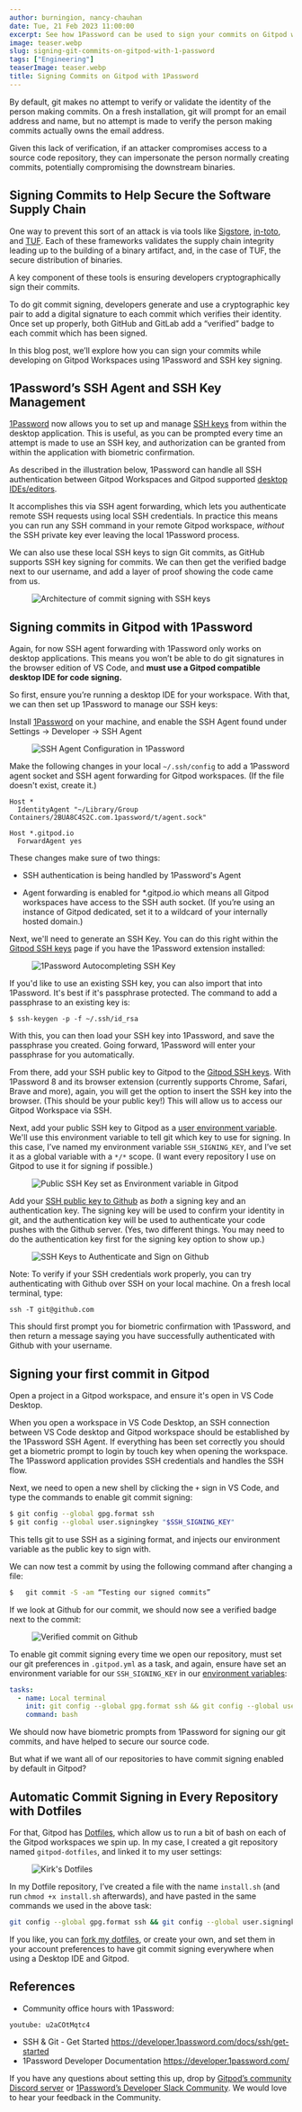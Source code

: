```yaml
---
author: burningion, nancy-chauhan
date: Tue, 21 Feb 2023 11:00:00
excerpt: See how 1Password can be used to sign your commits on Gitpod with SSH keys and biometric confirmation
image: teaser.webp
slug: signing-git-commits-on-gitpod-with-1-password
tags: ["Engineering"]
teaserImage: teaser.webp
title: Signing Commits on Gitpod with 1Password
---
```


<script context="module">
  export const prerender = true;
</script>

By default, git makes no attempt to verify or validate the identity of the person making commits. On a fresh installation, git will prompt for an email address and name, but no attempt is made to verify the person making commits actually owns the email address.

Given this lack of verification, if an attacker compromises access to a source code repository, they can impersonate the person normally creating commits, potentially compromising the downstream binaries.

## Signing Commits to Help Secure the Software Supply Chain

One way to prevent this sort of an attack is via tools like [Sigstore](https://docs.sigstore.dev/), [in-toto](https://in-toto.io/), and [TUF](https://theupdateframework.io/). Each of these frameworks validates the supply chain integrity leading up to the building of a binary artifact, and, in the case of TUF, the secure distribution of binaries.

A key component of these tools is ensuring developers cryptographically sign their commits.

To do git commit signing, developers generate and use a cryptographic key pair to add a digital signature to each commit which verifies their identity. Once set up properly, both GitHub and GitLab add a “verified” badge to each commit which has been signed.

In this blog post, we’ll explore how you can sign your commits while developing on Gitpod Workspaces using 1Password and SSH key signing.

## 1Password’s SSH Agent and SSH Key Management

[1Password](https://www.1password.com) now allows you to set up and manage [SSH keys](https://developer.1password.com/docs/ssh/) from within the desktop application. This is useful, as you can be prompted every time an attempt is made to use an SSH key, and authorization can be granted from within the application with biometric confirmation.

As described in the illustration below, 1Password can handle all SSH authentication between Gitpod Workspaces and Gitpod supported [desktop IDEs/editors](https://www.gitpod.io/docs/references/ides-and-editors).

It accomplishes this via SSH agent forwarding, which lets you authenticate remote SSH requests using local SSH credentials. In practice this means you can run any SSH command in your remote Gitpod workspace, _without_ the SSH private key ever leaving the local 1Password process.

We can also use these local SSH keys to sign Git commits, as GitHub supports SSH key signing for commits. We can then get the verified badge next to our username, and add a layer of proof showing the code came from us.

<figure class="flex flex-col items-center text-center">
  <img src="/images/blog/signing-git-commits-on-gitpod-with-1-password/architecture.webp" alt="Architecture of commit signing with SSH keys"  />
</figure>

## Signing commits in Gitpod with 1Password

Again, for now SSH agent forwarding with 1Password only works on desktop applications. This means you won’t be able to do git signatures in the browser edition of VS Code, and **must use a Gitpod compatible desktop IDE for code signing.**

So first, ensure you’re running a desktop IDE for your workspace. With that, we can then set up 1Password to manage our SSH keys:

Install [1Password](https://1password.com/downloads) on your machine, and enable the SSH Agent found under Settings -> Developer -> SSH Agent

<figure class="flex flex-col items-center text-center">
  <img src="/images/blog/signing-git-commits-on-gitpod-with-1-password/1password-ssh-agent.webp" alt="SSH Agent Configuration in 1Password"  />
</figure>

Make the following changes in your local `~/.ssh/config` to add a 1Password agent socket and SSH agent forwarding for Gitpod workspaces. (If the file doesn't exist, create it.)

```
Host *
  IdentityAgent "~/Library/Group Containers/2BUA8C4S2C.com.1password/t/agent.sock"

Host *.gitpod.io
  ForwardAgent yes
```

These changes make sure of two things:

- SSH authentication is being handled by 1Password's Agent

- Agent forwarding is enabled for \*.gitpod.io which means all Gitpod workspaces have access to the SSH auth socket. (If you’re using an instance of Gitpod dedicated, set it to a wildcard of your internally hosted domain.)

Next, we'll need to generate an SSH Key. You can do this right within the [Gitpod SSH keys](https://gitpod.io/keys) page if you have the 1Password extension installed:

<figure class="flex flex-col items-center text-center">
  <img src="/images/blog/signing-git-commits-on-gitpod-with-1-password/fill-ssh-key.webp" alt="1Password Autocompleting SSH Key"  />
</figure>

If you'd like to use an existing SSH key, you can also import that into 1Password. It's best if it's passphrase protected. The command to add a passphrase to an existing key is:

```
$ ssh-keygen -p -f ~/.ssh/id_rsa
```

With this, you can then load your SSH key into 1Password, and save the passphrase you created. Going forward, 1Password will enter your passphrase for you automatically.

From there, add your SSH public key to Gitpod to the [Gitpod SSH keys](https://gitpod.io/keys). With 1Password 8 and its browser extension (currently supports Chrome, Safari, Brave and more), again, you will get the option to insert the SSH key into the browser. (This should be your public key!) This will allow us to access our Gitpod Workspace via SSH.

Next, add your public SSH key to Gitpod as a [user environment variable](https://gitpod.io/user/variables). We'll use this environment variable to tell git which key to use for signing. In this case, I’ve named my environment variable `SSH_SIGNING_KEY`, and I’ve set it as a global variable with a `*/*` scope. (I want every repository I use on Gitpod to use it for signing if possible.)

<figure class="flex flex-col items-center text-center">
  <img src="/images/blog/signing-git-commits-on-gitpod-with-1-password/signing-key.webp" alt="Public SSH Key set as Environment variable in Gitpod"  />
</figure>

Add your [SSH public key to Github](https://github.com/settings/ssh/new) as _both_ a signing key and an authentication key. The signing key will be used to confirm your identity in git, and the authentication key will be used to authenticate your code pushes with the Github server. (Yes, two different things. You may need to do the authentication key first for the signing key option to show up.)

<figure class="flex flex-col items-center text-center">
  <img src="/images/blog/signing-git-commits-on-gitpod-with-1-password/add-ssh-keys-github.webp" alt="SSH Keys to Authenticate and Sign on Github"  />
</figure>

Note: To verify if your SSH credentials work properly, you can try authenticating with Github over SSH on your local machine. On a fresh local terminal, type:

`ssh -T git@github.com`

This should first prompt you for biometric confirmation with 1Password, and then return a message saying you have successfully authenticated with Github with your username.

## Signing your first commit in Gitpod

Open a project in a Gitpod workspace, and ensure it's open in VS Code Desktop.

When you open a workspace in VS Code Desktop, an SSH connection between VS Code desktop and Gitpod workspace should be established by the 1Password SSH Agent. If everything has been set correctly you should get a biometric prompt to login by touch key when opening the workspace. The 1Password application provides SSH credentials and handles the SSH flow.

Next, we need to open a new shell by clicking the `+` sign in VS Code, and type the commands to enable git commit signing:

```bash
$ git config --global gpg.format ssh
$ git config --global user.signingkey "$SSH_SIGNING_KEY"
```

This tells git to use SSH as a sigining format, and injects our environment variable as the public key to sign with.

We can now test a commit by using the following command after changing a file:

```bash
$	git commit -S -am “Testing our signed commits”
```

If we look at Github for our commit, we should now see a verified badge next to the commit:

<figure class="flex flex-col items-center text-center">
  <img src="/images/blog/signing-git-commits-on-gitpod-with-1-password/verified-commit.webp" alt="Verified commit on Github"  />
</figure>

To enable git commit signing every time we open our repository, must set our git preferences in `.gitpod.yml` as a task, and again, ensure have set an environment variable for our `SSH_SIGNING_KEY` in our [environment variables](https://gitpod.io/variables):

```yaml
tasks:
  - name: Local terminal
	init: git config --global gpg.format ssh && git config --global user.signingkey "$SSH_SIGNING_KEY" && git config commit.gpgsign true --global
	command: bash
```

We should now have biometric prompts from 1Password for signing our git commits, and have helped to secure our source code.

But what if we want all of our repositories to have commit signing enabled by default in Gitpod?

## Automatic Commit Signing in Every Repository with Dotfiles

For that, Gitpod has [Dotfiles](https://www.gitpod.io/docs/configure/user-settings/dotfiles#dotfileshttps://www.gitpod.io/docs/configure/user-settings/dotfiles#dotfiles), which allow us to run a bit of bash on each of the Gitpod workspaces we spin up. In my case, I created a git repository named `gitpod-dotfiles`, and linked it to my user settings:

<figure class="flex flex-col items-center text-center">
  <img src="/images/blog/signing-git-commits-on-gitpod-with-1-password/dotfiles.webp" alt="Kirk's Dotfiles"  />
</figure>

In my Dotfile repository, I’ve created a file with the name `install.sh` (and run `chmod +x install.sh` afterwards), and have pasted in the same commands we used in the above task:

```bash
git config --global gpg.format ssh && git config --global user.signingkey "$SSH_SIGNING_KEY" && git config commit.gpgsign true --global
```

If you like, you can [fork my dotfiles](https://github.com/burningion/gitpod-dotfiles), or create your own, and set them in your account preferences to have git commit signing everywhere when using a Desktop IDE and Gitpod.

## References

- Community office hours with 1Password:

`youtube: u2aCOtMqtc4`

- SSH & Git - Get Started https://developer.1password.com/docs/ssh/get-started
- 1Password Developer Documentation https://developer.1password.com/

If you have any questions about setting this up, drop by [Gitpod’s community Discord server](https://www.gitpod.io/chat) or [1Password’s Developer Slack Community](https://join.slack.com/t/1password-devs/shared_invite/zt-1halo11ps-6o9pEv96xZ3LtX_VE0fJQA). We would love to hear your feedback in the Community.

